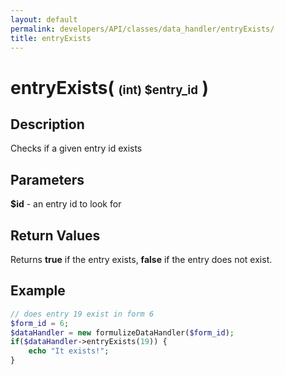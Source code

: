 ```yaml
---
layout: default
permalink: developers/API/classes/data_handler/entryExists/
title: entryExists
---
```


# entryExists( <span style='font-size: 14pt;'>(int) $entry_id</span> )

## Description

Checks if a given entry id exists

## Parameters

__$id__ - an entry id to look for

## Return Values

Returns __true__ if the entry exists, __false__ if the entry does not exist.

## Example

~~~php
// does entry 19 exist in form 6
$form_id = 6;
$dataHandler = new formulizeDataHandler($form_id);
if($dataHandler->entryExists(19)) {
    echo "It exists!";
}
~~~
